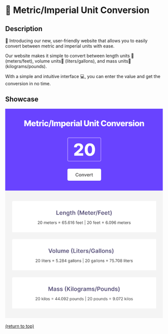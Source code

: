 # 📏 Metric/Imperial Unit Conversion
## Description
📏 Introducing our new, user-friendly website that allows you to easily convert between metric and imperial units with ease.

Our website makes it simple to convert between length units 📏 (meters/feet), volume units📐 (liters/gallons), and mass units📍 (kilograms/pounds).

With a simple and intuitive interface 💻, you can enter the value and get the conversion in no time. 

## Showcase
![website image](./images/website.png)

[(return to top)](#📏-metricimperial-unit-conversion)
